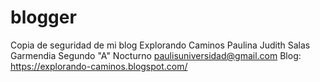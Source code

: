 # blogger
Copia de seguridad de mi blog Explorando Caminos
Paulina Judith Salas Garmendia
Segundo "A" Nocturno
paulisuniversidad@gmail.com
Blog: https://explorando-caminos.blogspot.com/
